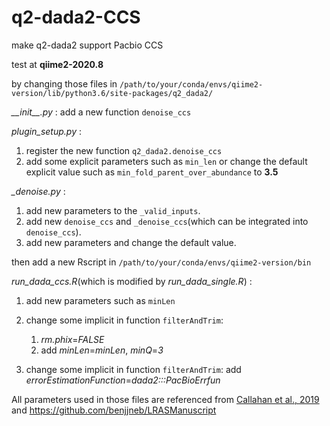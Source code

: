 # q2-dada2-CCS

make q2-dada2 support Pacbio CCS

test at **qiime2-2020.8**

by changing those files in `/path/to/your/conda/envs/qiime2-version/lib/python3.6/site-packages/q2_dada2/`

*\_\_init\_\_.py* : add a new function `denoise_ccs`

*plugin_setup.py* : 

  1. register the new function `q2_dada2.denoise_ccs` 
  2. add some explicit parameters such as `min_len` or change the default explicit value such as `min_fold_parent_over_abundance` to **3.5**

*\_denoise.py* : 

  1. add new parameters to the `_valid_inputs`.
  2. add new `denoise_ccs` and `_denoise_ccs`(which can be integrated into `denoise_ccs`).
  3. add new parameters and change the default value.

then add a new Rscript in `/path/to/your/conda/envs/qiime2-version/bin`

*run_dada_ccs.R*(which is modified by *run_dada_single.R*) : 

  1. add new parameters such as `minLen`
  2. change some implicit in function `filterAndTrim`: 
  
      1. *rm.phix*=*FALSE*
      2. add *minLen*=*minLen*, *minQ*=*3*
      
  3. change some implicit in function `filterAndTrim`: add *errorEstimationFunction*=*dada2:::PacBioErrfun*

All parameters used in those files are referenced from [Callahan et al., 2019](https://doi.org/10.1093/nar/gkz569) and https://github.com/benjjneb/LRASManuscript
